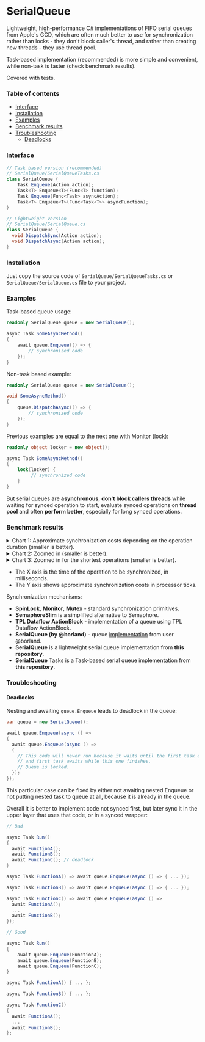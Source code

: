 # SerialQueue
Lightweight, high-performance C# implementations of FIFO serial queues from Apple's GCD, which are often much better to use for synchronization rather than locks - they don't block caller's thread, and rather than creating new threads - they use thread pool.

Task-based implementation (recommended) is more simple and convenient, while non-task is faster (check benchmark results).

Covered with tests.

### Table of contents

 - [Interface](https://github.com/gentlee/SerialQueue#interface)
 - [Installation](https://github.com/gentlee/SerialQueue#installation)
 - [Examples](https://github.com/gentlee/SerialQueue#examples)
 - [Benchmark results](https://github.com/gentlee/SerialQueue#benchmark-results)
 - [Troubleshooting](https://github.com/gentlee/SerialQueue#troubleshooting)
   - [Deadlocks](https://github.com/gentlee/SerialQueue#deadlocks)

### Interface

```C#
// Task based version (recommended)
// SerialQueue/SerialQueueTasks.cs
class SerialQueue {
    Task Enqueue(Action action);
    Task<T> Enqueue<T>(Func<T> function);
    Task Enqueue(Func<Task> asyncAction);
    Task<T> Enqueue<T>(Func<Task<T>> asyncFunction);
}

// Lightweight version
// SerialQueue/SerialQueue.cs
class SerialQueue {
  void DispatchSync(Action action);
  void DispatchAsync(Action action);
}
```

### Installation

Just copy the source code of `SerialQueue/SerialQueueTasks.cs` or `SerialQueue/SerialQueue.cs` file to your project.
    
### Examples

Task-based queue usage:
```C#
readonly SerialQueue queue = new SerialQueue();

async Task SomeAsyncMethod()
{
    await queue.Enqueue(() => {
        // synchronized code
    });
}
```

Non-task based example:
```C#
readonly SerialQueue queue = new SerialQueue();

void SomeAsyncMethod()
{
    queue.DispatchAsync(() => {
        // synchronized code
    });
}
```

Previous examples are equal to the next one with Monitor (lock):

```C#
readonly object locker = new object();

async Task SomeAsyncMethod()
{
    lock(locker) {
         // synchronized code
    }
}
```

But serial queues are **asynchronous**, **don't block callers threads** while waiting for synced operation to start, evaluate synced operations on **thread pool** and often **perform better**, especially for long synced operations.

### Benchmark results

<details>
<summary>Chart 1: Approximate synchronization costs depending on the operation duration (smaller is better).</summary>

![chart-1](https://github.com/gentlee/SerialQueue/assets/2361140/bab377e6-15a2-4ed2-9db1-621243f30e5b)

</details>

<details>
<summary>Chart 2: Zoomed in (smaller is better).</summary>

![chart-2](https://github.com/gentlee/SerialQueue/assets/2361140/a9b52ae0-a455-4e78-a721-81b3146c0db4)

</details>

<details>
<summary>Chart 3: Zoomed in for the shortest operations (smaller is better).</summary>

![chart-3](https://github.com/gentlee/SerialQueue/assets/2361140/70e442a5-314a-42cc-9ab8-354b6514f6ae)

</details>

- The X axis is the time of the operation to be synchronized, in milliseconds.
- The Y axis shows approximate synchronization costs in processor ticks.

Synchronization mechanisms:
- **SpinLock**, **Monitor**, **Mutex** - standard synchronization primitives.
- **SemaphoreSlim** is a simplified alternative to Semaphore.
- **TPL Dataflow ActionBlock** - implementation of a queue using TPL Dataflow ActionBlock.
- **SerialQueue (by @borland)** - queue [implementation](https://github.com/borland/SerialQueue) from user @borland.
- **SerialQueue** is a lightweight serial queue implementation from **this repository**.
- **SerialQueue** Tasks is a Task-based serial queue implementation from **this repository**.

### Troubleshooting

#### Deadlocks

Nesting and awaiting `queue.Enqueue` leads to deadlock in the queue:

```C#
var queue = new SerialQueue();

await queue.Enqueue(async () =>
{
  await queue.Enqueue(async () =>
  {
    // This code will never run because it waits until the first task executes,
    // and first task awaits while this one finishes.
    // Queue is locked.
  });
});
```
This particular case can be fixed by either not awaiting nested Enqueue or not putting nested task to queue at all, because it is already in the queue.

Overall it is better to implement code not synced first, but later sync it in the upper layer that uses that code, or in a synced wrapper:

```C#
// Bad

async Task Run()
{
  await FunctionA();
  await FunctionB();
  await FunctionC(); // deadlock
}

async Task FunctionA() => await queue.Enqueue(async () => { ... });

async Task FunctionB() => await queue.Enqueue(async () => { ... });

async Task FunctionC() => await queue.Enqueue(async () =>
  await FunctionA();
  ...
  await FunctionB();
});

// Good

async Task Run()
{
    await queue.Enqueue(FunctionA);
    await queue.Enqueue(FunctionB);
    await queue.Enqueue(FunctionC);
}

async Task FunctionA() { ... };

async Task FunctionB() { ... };

async Task FunctionC()
{
  await FunctionA();
  ...
  await FunctionB();
};
```
